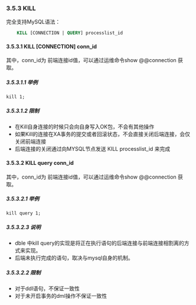 ### 3.5.3 KILL
完全支持MySQL语法：   
```SQL
	KILL [CONNECTION | QUERY] processlist_id
```
#### 3.5.3.1 KILL [CONNECTION] conn_id

其中，conn_id为 前端连接id值，可以通过运维命令show @@connection 获取。

##### 3.5.3.1.1 举例

```
kill 1;
```

##### 3.5.3.1.2 限制

* 在Kill自身连接的时候只会向自身写入OK包，不会有其他操作
* 如果Kill的连接在XA事务的提交或者回滚状态，不会直接关闭后端连接，会仅关闭前端连接 
* 后端连接的关闭通过向MYSQL节点发送 KILL processlist_id 来完成

#### 3.5.3.2 KILL query conn_id

其中，conn_id为 前端连接id值，可以通过运维命令show @@connection 获取。

##### 3.5.3.2.1 举例

```
kill query 1;
```

##### 3.5.3.2.3 说明

* dble 中kill query的实现是将正在执行语句的后端连接与前端连接相割离的方式来实现。
* 后端未执行完成的语句，取决与mysql自身的机制。

##### 3.5.3.2.2 限制

* 对于ddl语句，不保证一致性
* 对于未开启事务的dml操作不保证一致性